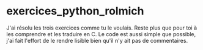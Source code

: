 # exercices_python_rolmich

J'ai résolu les trois exercices comme tu le voulais.
Reste plus que pour toi à les comprendre et les traduire en C.
Le code est aussi simple que possible, j'ai fait l'effort de le rendre lisible bien qu'il n'y ait pas de commentaires.

